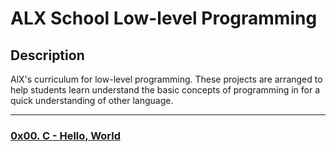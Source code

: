 # ALX School Low-level Programming

## Description
AlX's curriculum for low-level programming. These projects are arranged to help students learn understand the basic concepts of programming in for a quick understanding of other language.

---

### [0x00. C - Hello, World](./0x00-hello_world)
